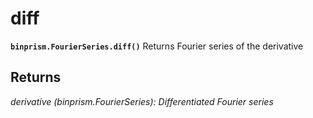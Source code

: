 # diff
**`binprism.FourierSeries.diff()`**
Returns Fourier series of the derivative <br />
## Returns
*derivative (binprism.FourierSeries): Differentiated Fourier series*
